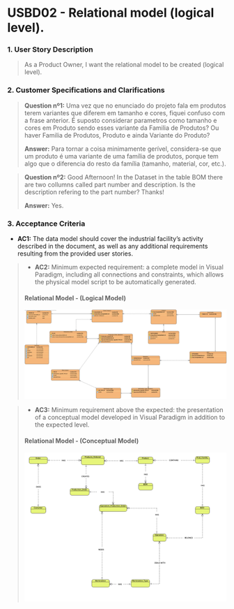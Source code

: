 # USBD02 - Relational model (logical level).

### 1. User Story Description

> As a Product Owner, I want the relational model to be created (logical level).


### 2. Customer Specifications and Clarifications

> **Question nº1:** Uma vez que no enunciado do projeto fala em produtos terem variantes que diferem em tamanho e cores, fiquei confuso com a frase anterior. É suposto considerar parametros como tamanho e cores em Produto sendo esses variante da Familia de Produtos? Ou haver Familia de Produtos, Produto e ainda Variante do Produto?
>
> **Answer:** Para tornar a coisa minimamente gerível, considera-se que um produto é uma variante de uma família de produtos, porque tem algo que o diferencia do resto da família (tamanho, material, cor, etc.).

> **Question nº2:** Good Afternoon! In the Dataset in the table BOM there are two collumns called part number and description. Is the description refering to the part number? Thanks!
>
> **Answer:** Yes.



### 3. Acceptance Criteria

* **AC1:** The data model should cover the industrial facility’s activity described in the
  document, as well as any additional requirements resulting from the provided
  user stories.

>* **AC2:** Minimum expected requirement: a complete model in Visual Paradigm, including all connections and constraints, which allows the physical model
   script to be automatically generated.
>#### Relational Model - (Logical Model)
>![System Sequence Diagram - Alternative One](svg/usbd02-relational-model-visual-Paradigm.svg)


>* **AC3:** Minimum requirement above the expected: the presentation of a conceptual
   model developed in Visual Paradigm in addition to the expected level.
>#### Relational Model - (Conceptual Model)
>![System Sequence Diagram - Alternative One](svg/usb02-relational-model-conceptual-model.png)


